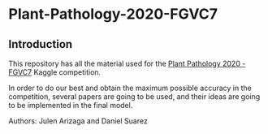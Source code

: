 # Plant-Pathology-2020-FGVC7



## Introduction
This repository has all the material used for the [Plant Pathology 2020 - FGVC7](https://www.kaggle.com/c/plant-pathology-2020-fgvc7) Kaggle competition.

In order to do our best and obtain the maximum possible accuracy in the competition, several papers are going to be used, and their ideas are going to be implemented in the final model.


Authors: Julen Arizaga and Daniel Suarez
